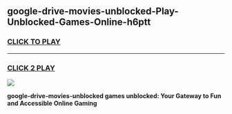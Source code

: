 
## google-drive-movies-unblocked-Play-Unblocked-Games-Online-h6ptt
<h3>
<a href="https://premium76.site?title=google-drive-movies-unblocked&ref=24A">CLICK TO PLAY</a></h3>
<hr>

<h3>
<a href="https://premium76.site?title=google-drive-movies-unblocked&ref=24A">CLICK 2 PLAY</a>
  
</h3>

<a href="https://premium76.site?title=google-drive-movies-unblocked&ref=24A"><img src="https://clearcache.store/games.png"></a>


**google-drive-movies-unblocked games unblocked: Your Gateway to Fun and Accessible Online Gaming**
